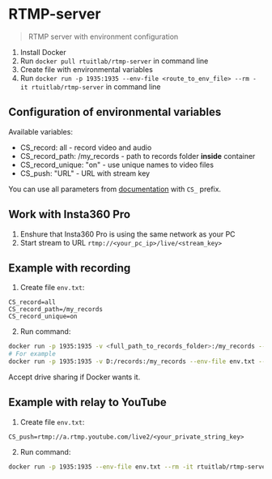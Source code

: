 # RTMP-server
> RTMP server with environment configuration

1. Install Docker
2. Run `docker pull rtuitlab/rtmp-server` in command line
3. Create file with environmental variables
4. Run `docker run -p 1935:1935 --env-file <route_to_env_file> --rm -it rtuitlab/rtmp-server` in command line

## Configuration of environmental variables

Available variables:
+ CS_record: all - record video and audio
+ CS_record_path: /my_records - path to records folder **inside** container
+ CS_record_unique: "on" - use unique names to video files
+ CS_push: "URL" - URL with stream key

You can use all parameters from [documentation](https://github.com/arut/nginx-rtmp-module/wiki/Directives) with `CS_` prefix.

## Work with Insta360 Pro

1. Enshure that Insta360 Pro is using the same network as your PC
2. Start stream to URL `rtmp://<your_pc_ip>/live/<stream_key>`

## Example with recording

1. Create file `env.txt`:
```env
CS_record=all
CS_record_path=/my_records
CS_record_unique=on
```

2. Run command:
```bash
docker run -p 1935:1935 -v <full_path_to_records_folder>:/my_records --env-file <route_to_env_file> --rm -it rtuitlab/rtmp-server
# For example
docker run -p 1935:1935 -v D:/records:/my_records --env-file env.txt --rm -it  rtuitlab/rtmp-server
```

Accept drive sharing if Docker wants it.


## Example with relay to YouTube

1. Create file `env.txt`:
```env
CS_push=rtmp://a.rtmp.youtube.com/live2/<your_private_string_key>
```

2. Run command:
```bash
docker run -p 1935:1935 --env-file env.txt --rm -it rtuitlab/rtmp-server
```

